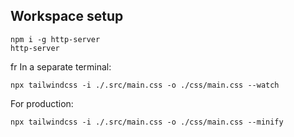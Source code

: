 

## Workspace setup

```
npm i -g http-server
http-server
```
fr
In a separate terminal:

```
npx tailwindcss -i ./.src/main.css -o ./css/main.css --watch
```

For production:

```
npx tailwindcss -i ./.src/main.css -o ./css/main.css --minify
```
